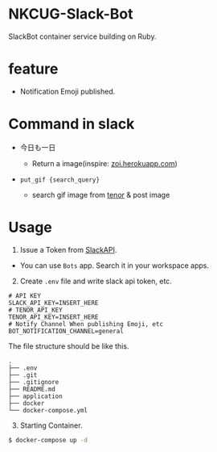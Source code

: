 # NKCUG-Slack-Bot

SlackBot container service building on Ruby.

# feature
+ Notification Emoji published.

# Command in slack
+ 今日も一日
  + Return a image(inspire: [zoi.herokuapp.com](https://zoi.herokuapp.com/))

+ `put_gif {search_query}`
  + search gif image from [tenor](https://tenor.com/) & post image
# Usage 

1. Issue a Token from [SlackAPI](https://api.slack.com/).
  + You can use `Bots` app. Search it in your workspace apps.

2. Create `.env` file and write slack api token, etc.

```.env
# API KEY
SLACK_API_KEY=INSERT_HERE
# TENOR_API_KEY
TENOR_API_KEY=INSERT_HERE
# Notify Channel When publishing Emoji, etc
BOT_NOTIFICATION_CHANNEL=general
```
The file structure should be like this.
```
.
├── .env
├── .git
├── .gitignore
├── README.md
├── application
├── docker
└── docker-compose.yml
```

3. Starting Container.

```bash
$ docker-compose up -d
```
